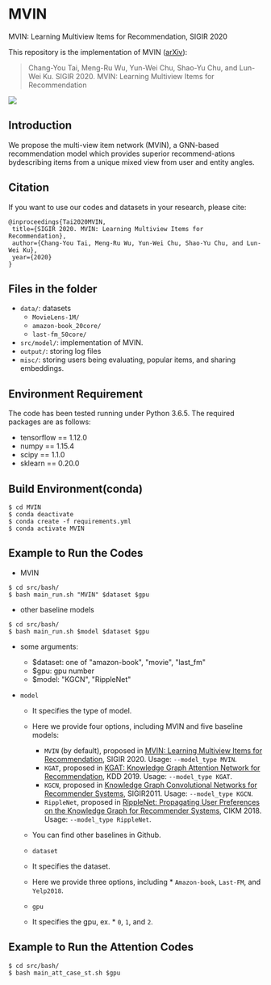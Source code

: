 # MVIN
MVIN: Learning Multiview Items for Recommendation, SIGIR 2020

This repository is the implementation of MVIN ([arXiv](https://arxiv.org/abs/2005.12516)):
> Chang-You Tai, Meng-Ru Wu, Yun-Wei Chu, Shao-Yu Chu, and Lun-Wei Ku. SIGIR 2020. MVIN: Learning Multiview Items for Recommendation

<img src="https://github.com/johnnyjana730/MVIN/blob/master/img.PNG">

## Introduction
We propose the multi-view item network (MVIN), a GNN-based recommendation model which provides superior recommend-ations bydescribing items from a unique mixed view from user and entity angles.

## Citation 
If you want to use our codes and datasets in your research, please cite:
```
@inproceedings{Tai2020MVIN,
 title={SIGIR 2020. MVIN: Learning Multiview Items for Recommendation},
 author={Chang-You Tai, Meng-Ru Wu, Yun-Wei Chu, Shao-Yu Chu, and Lun-Wei Ku},
 year={2020}
}
```
## Files in the folder

- `data/`: datasets
  - `MovieLens-1M/`
  - `amazon-book_20core/`
  - `last-fm_50core/`
- `src/model/`: implementation of MVIN.
- `output/`: storing log files
- `misc/`: storing users being evaluating, popular items, and sharing embeddings.

## Environment Requirement
The code has been tested running under Python 3.6.5. The required packages are as follows:
* tensorflow == 1.12.0
* numpy == 1.15.4
* scipy == 1.1.0
* sklearn == 0.20.0

## Build Environment(conda)
```
$ cd MVIN
$ conda deactivate
$ conda create -f requirements.yml
$ conda activate MVIN
```

## Example to Run the Codes

* MVIN
```
$ cd src/bash/
$ bash main_run.sh "MVIN" $dataset $gpu
```
* other baseline models
```
$ cd src/bash/
$ bash main_run.sh $model $dataset $gpu
```
* some arguments:
  * $dataset: one of "amazon-book", "movie", "last_fm"
  * $gpu: gpu number
  * $model: "KGCN", "RippleNet"

* `model`
  * It specifies the type of model.
  * Here we provide four options, including MVIN and five baseline models:
    * `MVIN` (by default), proposed in [MVIN: Learning Multiview Items for Recommendation](https://arxiv.org/abs/2005.12516), SIGIR 2020. Usage: `--model_type MVIN`.
    * `KGAT`, proposed in [KGAT: Knowledge Graph Attention Network for Recommendation](https://arxiv.org/abs/1905.07854), KDD 2019. Usage: `--model_type KGAT`.
    * `KGCN`, proposed in [Knowledge Graph Convolutional Networks for Recommender Systems](https://arxiv.org/abs/1904.12575), SIGIR2011. Usage: `--model_type KGCN`.
    * `RippleNet`, proposed in [RippleNet: Propagating User Preferences on the Knowledge Graph for Recommender Systems](https://arxiv.org/pdf/1803.03467.pdf), CIKM 2018. Usage: `--model_type RippleNet`.
  * You can find other baselines in Github.
  
  * `dataset`
  * It specifies the dataset.
  * Here we provide three options, including  * `Amazon-book`, `Last-FM`, and `Yelp2018`.
  
   * `gpu`
  * It specifies the gpu, ex. * `0`, `1`, and `2`.

 
## Example to Run the Attention Codes
```
$ cd src/bash/
$ bash main_att_case_st.sh $gpu
```

